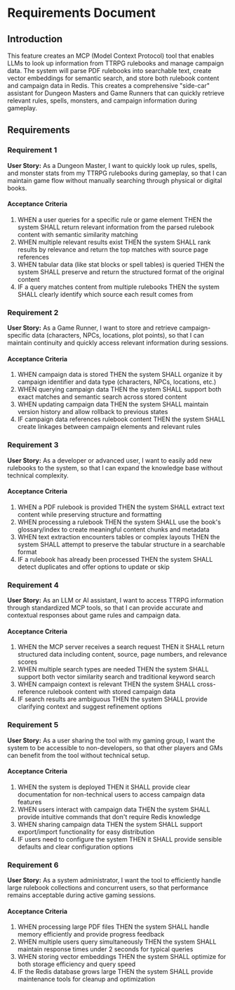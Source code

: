 # Requirements Document

## Introduction

This feature creates an MCP (Model Context Protocol) tool that enables LLMs to look up information from TTRPG rulebooks and manage campaign data. The system will parse PDF rulebooks into searchable text, create vector embeddings for semantic search, and store both rulebook content and campaign data in Redis. This creates a comprehensive "side-car" assistant for Dungeon Masters and Game Runners that can quickly retrieve relevant rules, spells, monsters, and campaign information during gameplay.

## Requirements

### Requirement 1

**User Story:** As a Dungeon Master, I want to quickly look up rules, spells, and monster stats from my TTRPG rulebooks during gameplay, so that I can maintain game flow without manually searching through physical or digital books.

#### Acceptance Criteria

1. WHEN a user queries for a specific rule or game element THEN the system SHALL return relevant information from the parsed rulebook content with semantic similarity matching
2. WHEN multiple relevant results exist THEN the system SHALL rank results by relevance and return the top matches with source page references
3. WHEN tabular data (like stat blocks or spell tables) is queried THEN the system SHALL preserve and return the structured format of the original content
4. IF a query matches content from multiple rulebooks THEN the system SHALL clearly identify which source each result comes from

### Requirement 2

**User Story:** As a Game Runner, I want to store and retrieve campaign-specific data (characters, NPCs, locations, plot points), so that I can maintain continuity and quickly access relevant information during sessions.

#### Acceptance Criteria

1. WHEN campaign data is stored THEN the system SHALL organize it by campaign identifier and data type (characters, NPCs, locations, etc.)
2. WHEN querying campaign data THEN the system SHALL support both exact matches and semantic search across stored content
3. WHEN updating campaign data THEN the system SHALL maintain version history and allow rollback to previous states
4. IF campaign data references rulebook content THEN the system SHALL create linkages between campaign elements and relevant rules

### Requirement 3

**User Story:** As a developer or advanced user, I want to easily add new rulebooks to the system, so that I can expand the knowledge base without technical complexity.

#### Acceptance Criteria

1. WHEN a PDF rulebook is provided THEN the system SHALL extract text content while preserving structure and formatting
2. WHEN processing a rulebook THEN the system SHALL use the book's glossary/index to create meaningful content chunks and metadata
3. WHEN text extraction encounters tables or complex layouts THEN the system SHALL attempt to preserve the tabular structure in a searchable format
4. IF a rulebook has already been processed THEN the system SHALL detect duplicates and offer options to update or skip

### Requirement 4

**User Story:** As an LLM or AI assistant, I want to access TTRPG information through standardized MCP tools, so that I can provide accurate and contextual responses about game rules and campaign data.

#### Acceptance Criteria

1. WHEN the MCP server receives a search request THEN it SHALL return structured data including content, source, page numbers, and relevance scores
2. WHEN multiple search types are needed THEN the system SHALL support both vector similarity search and traditional keyword search
3. WHEN campaign context is relevant THEN the system SHALL cross-reference rulebook content with stored campaign data
4. IF search results are ambiguous THEN the system SHALL provide clarifying context and suggest refinement options

### Requirement 5

**User Story:** As a user sharing the tool with my gaming group, I want the system to be accessible to non-developers, so that other players and GMs can benefit from the tool without technical setup.

#### Acceptance Criteria

1. WHEN the system is deployed THEN it SHALL provide clear documentation for non-technical users to access campaign data features
2. WHEN users interact with campaign data THEN the system SHALL provide intuitive commands that don't require Redis knowledge
3. WHEN sharing campaign data THEN the system SHALL support export/import functionality for easy distribution
4. IF users need to configure the system THEN it SHALL provide sensible defaults and clear configuration options

### Requirement 6

**User Story:** As a system administrator, I want the tool to efficiently handle large rulebook collections and concurrent users, so that performance remains acceptable during active gaming sessions.

#### Acceptance Criteria

1. WHEN processing large PDF files THEN the system SHALL handle memory efficiently and provide progress feedback
2. WHEN multiple users query simultaneously THEN the system SHALL maintain response times under 2 seconds for typical queries
3. WHEN storing vector embeddings THEN the system SHALL optimize for both storage efficiency and query speed
4. IF the Redis database grows large THEN the system SHALL provide maintenance tools for cleanup and optimization